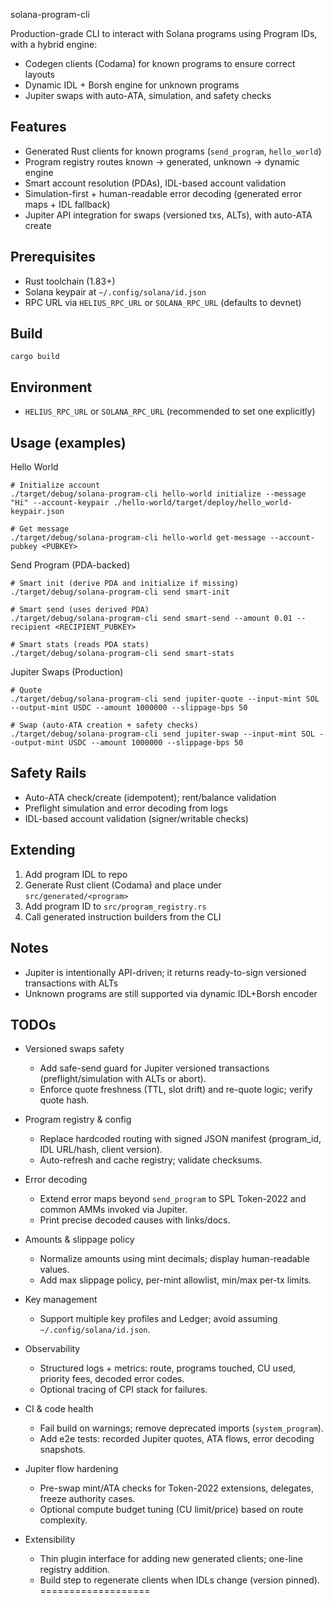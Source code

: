 solana-program-cli


Production-grade CLI to interact with Solana programs using Program IDs, with a hybrid engine:

- Codegen clients (Codama) for known programs to ensure correct layouts
- Dynamic IDL + Borsh engine for unknown programs
- Jupiter swaps with auto-ATA, simulation, and safety checks

Features
--------
- Generated Rust clients for known programs (`send_program`, `hello_world`)
- Program registry routes known → generated, unknown → dynamic engine
- Smart account resolution (PDAs), IDL-based account validation
- Simulation-first + human-readable error decoding (generated error maps + IDL fallback)
- Jupiter API integration for swaps (versioned txs, ALTs), with auto-ATA create

Prerequisites
-------------
- Rust toolchain (1.83+)
- Solana keypair at `~/.config/solana/id.json`
- RPC URL via `HELIUS_RPC_URL` or `SOLANA_RPC_URL` (defaults to devnet)

Build
-----
```
cargo build
```

Environment
-----------
- `HELIUS_RPC_URL` or `SOLANA_RPC_URL` (recommended to set one explicitly)

Usage (examples)
----------------
Hello World
```
# Initialize account
./target/debug/solana-program-cli hello-world initialize --message "Hi" --account-keypair ./hello-world/target/deploy/hello_world-keypair.json

# Get message
./target/debug/solana-program-cli hello-world get-message --account-pubkey <PUBKEY>
```

Send Program (PDA-backed)
```
# Smart init (derive PDA and initialize if missing)
./target/debug/solana-program-cli send smart-init

# Smart send (uses derived PDA)
./target/debug/solana-program-cli send smart-send --amount 0.01 --recipient <RECIPIENT_PUBKEY>

# Smart stats (reads PDA stats)
./target/debug/solana-program-cli send smart-stats
```

Jupiter Swaps (Production)
```
# Quote
./target/debug/solana-program-cli send jupiter-quote --input-mint SOL --output-mint USDC --amount 1000000 --slippage-bps 50

# Swap (auto-ATA creation + safety checks)
./target/debug/solana-program-cli send jupiter-swap --input-mint SOL --output-mint USDC --amount 1000000 --slippage-bps 50
```

Safety Rails
------------
- Auto-ATA check/create (idempotent); rent/balance validation
- Preflight simulation and error decoding from logs
- IDL-based account validation (signer/writable checks)

Extending
---------
1) Add program IDL to repo
2) Generate Rust client (Codama) and place under `src/generated/<program>`
3) Add program ID to `src/program_registry.rs`
4) Call generated instruction builders from the CLI

Notes
-----
- Jupiter is intentionally API-driven; it returns ready-to-sign versioned transactions with ALTs
- Unknown programs are still supported via dynamic IDL+Borsh encoder



## TODOs

- Versioned swaps safety
  - Add safe-send guard for Jupiter versioned transactions (preflight/simulation with ALTs or abort).
  - Enforce quote freshness (TTL, slot drift) and re-quote logic; verify quote hash.

- Program registry & config
  - Replace hardcoded routing with signed JSON manifest (program_id, IDL URL/hash, client version).
  - Auto-refresh and cache registry; validate checksums.

- Error decoding
  - Extend error maps beyond `send_program` to SPL Token-2022 and common AMMs invoked via Jupiter.
  - Print precise decoded causes with links/docs.

- Amounts & slippage policy
  - Normalize amounts using mint decimals; display human-readable values.
  - Add max slippage policy, per-mint allowlist, min/max per-tx limits.

- Key management
  - Support multiple key profiles and Ledger; avoid assuming `~/.config/solana/id.json`.

- Observability
  - Structured logs + metrics: route, programs touched, CU used, priority fees, decoded error codes.
  - Optional tracing of CPI stack for failures.

- CI & code health
  - Fail build on warnings; remove deprecated imports (`system_program`).
  - Add e2e tests: recorded Jupiter quotes, ATA flows, error decoding snapshots.

- Jupiter flow hardening
  - Pre-swap mint/ATA checks for Token-2022 extensions, delegates, freeze authority cases.
  - Optional compute budget tuning (CU limit/price) based on route complexity.

- Extensibility
  - Thin plugin interface for adding new generated clients; one-line registry addition.
  - Build step to regenerate clients when IDLs change (version pinned).
===================